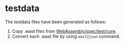 testdata
========

The testdata files have been generated as follows:
1. Copy .wast files from [WebAssembly/spec/test/core](https://github.com/WebAssembly/spec/tree/228549757b301c698c5588ec0d58b201b5777c92/test/core).
2. Convert each .wast file by using `wast2json` command.
